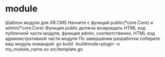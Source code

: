 # module
Шаблон модуля для XR.CMS
Начните с функций public(*core.Core) и admin(*core.Core)
Функция public должна возвращать HTML код публичной части модуля,
функция admin, соответственно, HTML код административной части модуля
По завершении разработки соберите ваш модуль командой:
go build -buildmode=plugin -o my_module_name.so src/template.go

